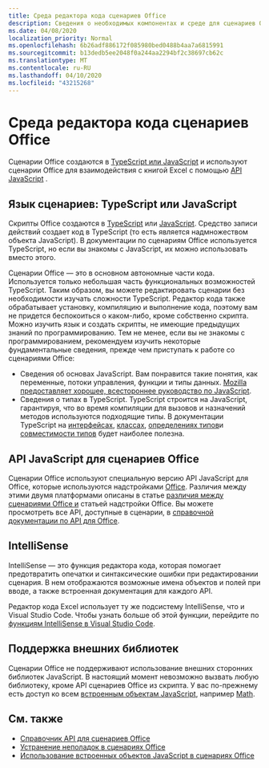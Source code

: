 ```yaml
---
title: Среда редактора кода сценариев Office
description: Сведения о необходимых компонентах и среде для сценариев Office в Excel в Интернете.
ms.date: 04/08/2020
localization_priority: Normal
ms.openlocfilehash: 6b26adf886172f085980bed0488b4aa7a6815991
ms.sourcegitcommit: b13dedb5ee2048f0a244aa2294bf2c38697cb62c
ms.translationtype: MT
ms.contentlocale: ru-RU
ms.lasthandoff: 04/10/2020
ms.locfileid: "43215268"
---
```

# <a name="office-scripts-code-editor-environment"></a>Среда редактора кода сценариев Office

Сценарии Office создаются в [TypeScript или JavaScript](#scripting-language-typescript-or-javascript) и используют сценарии Office для взаимодействия с книгой Excel с помощью [API JavaScript](#office-scripts-javascript-api) .

## <a name="scripting-language-typescript-or-javascript"></a>Язык сценариев: TypeScript или JavaScript

Скрипты Office создаются в [TypeScript](https://www.typescriptlang.org/docs/home.html) или [JavaScript](https://developer.mozilla.org/docs/Web/JavaScript). Средство записи действий создает код в TypeScript (то есть является надмножеством объекта JavaScript). В документации по сценариям Office используется TypeScript, но если вы знакомы с JavaScript, их можно использовать вместо этого.

Сценарии Office — это в основном автономные части кода. Используется только небольшая часть функциональных возможностей TypeScript. Таким образом, вы можете редактировать сценарии без необходимости изучать сложности TypeScript. Редактор кода также обрабатывает установку, компиляцию и выполнение кода, поэтому вам не придется беспокоиться о каком-либо, кроме собственно скрипта. Можно изучить язык и создать скрипты, не имеющие предыдущих знаний по программированию. Тем не менее, если вы не знакомы с программированием, рекомендуем изучить некоторые фундаментальные сведения, прежде чем приступать к работе со сценариями Office:

- Сведения об основах JavaScript. Вам понравится такие понятия, как переменные, потоки управления, функции и типы данных. [Mozilla предоставляет хорошее, всестороннее руководство по JavaScript](https://developer.mozilla.org/docs/Web/JavaScript/Guide/Introduction).
- Сведения о типах в TypeScript. TypeScript строится на JavaScript, гарантируя, что во время компиляции для вызовов и назначений методов используются подходящие типы. В документации TypeScript на [интерфейсах](https://www.typescriptlang.org/docs/handbook/interfaces.html), [классах](https://www.typescriptlang.org/docs/handbook/classes.html), [определениях типов](https://www.typescriptlang.org/docs/handbook/type-inference.html)и [совместимости типов](https://www.typescriptlang.org/docs/handbook/type-compatibility.html) будет наиболее полезна.

## <a name="office-scripts-javascript-api"></a>API JavaScript для сценариев Office

Сценарии Office используют специальную версию API JavaScript для Office, которые используются надстройками [Office](/office/dev/add-ins/overview/index). Различия между этими двумя платформами описаны в статье [различия между сценариями Office и](../resources/add-ins-differences.md#apis) статьей надстройки Office. Вы можете просмотреть все API, доступные в сценарии, в [справочной документации по API для Office](/javascript/api/office-scripts/overview).

## <a name="intellisense"></a>IntelliSense

IntelliSense — это функция редактора кода, которая помогает предотвратить опечатки и синтаксические ошибки при редактировании сценария. В нем отображаются возможные имена объектов и полей при вводе, а также встроенная документация для каждого API.

Редактор кода Excel использует ту же подсистему IntelliSense, что и Visual Studio Code. Чтобы узнать больше об этой функции, перейдите по [функциям IntelliSense в Visual Studio Code](https://code.visualstudio.com/docs/editor/intellisense#_intellisense-features).

## <a name="external-library-support"></a>Поддержка внешних библиотек

Сценарии Office не поддерживают использование внешних сторонних библиотек JavaScript. В настоящий момент невозможно вызвать любую библиотеку, кроме API сценариев Office из скрипта. У вас по-прежнему есть доступ ко всем [встроенным объектам JavaScript](../develop/javascript-objects.md), например [Math](https://developer.mozilla.org/docs/Web/JavaScript/Reference/Global_Objects/Math).

## <a name="see-also"></a>См. также

- [Справочник API для сценариев Office](/javascript/api/office-scripts/overview)
- [Устранение неполадок в сценариях Office](../testing/troubleshooting.md)
- [Использование встроенных объектов JavaScript в сценариях Office](../develop/javascript-objects.md)
